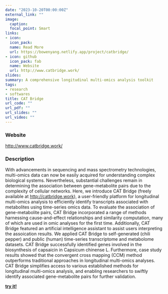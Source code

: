 ```yaml
---
date: "2023-10-20T00:00:00Z"
external_link: ""
image:
  caption:
  focal_point: Smart
links:
- icon: 
  icon_pack: 
  name: Read More
  url: https://bowenyang.netlify.app/project/catbridge/
- icon: github
  icon_pack: fab
  name: Website
  url: http://www.catbridge.work/
slides:
summary: A comprehensive longitudinal multi-omics analysis toolkit
tags:
- research
- softwares
title: CAT Bridge
url_code: ""
url_pdf: ""
url_slides: ""
url_video: ""
---
```

### Website
http://www.catbridge.work/

### Description
With advancements in sequencing and mass spectrometry technologies, multi-omics data can now be easily acquired for understanding complex biological systems. Nevertheless, substantial challenges remain in determining the association between gene-metabolite pairs  due to the complexity of cellular networks. Here, we introduce CAT Bridge (freely available at http://catbridge.work), a user-friendly platform for longitudinal multi-omics analysis to efficiently identify transcripts associated with metabolites using time-series omics data. To evaluate the association of gene-metabolite pairs, CAT Bridge incorporated a range of methods harnessing cause-and-effect relationships and similarity computation, many of which are used in omic analyses for the first time. Additionally, CAT Bridge featured an artificial intelligence assistant to assist users interpreting the assoication results. We applied  CAT Bridge to self-generated (chili pepper) and public (human) time-series transcriptome and metabolome datasets. CAT Bridge successfully identified genes involved in the biosynthesis of capsaicin in Capsicum chinense L. Furthermore, case study results showed that the convergent cross mapping (CCM) method outperforms traditional approaches in longitudinal multi-omics analyses. CAT Bridge simplifies access to various established methods for longitudinal multi-omics analysis, and enabling researchers to swiftly identify associated gene-metabolite pairs for further validation.

**[try it!](http://catbridge.work)**